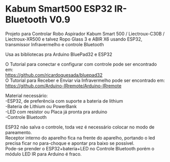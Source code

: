 # Kabum Smart500 ESP32 IR-Bluetooth V0.9
Projeto para Controlar Robo Aspirador Kabum Smart 500 / Liectroux-C30B / Liectroux-XR500 e talvez Ropo Glass 3 e ABIR X6 usando ESP32, transmissor Infravermelho e controle Bluetooth

Usa as bibliotecas pra Arduino BluePad32 e ESP32  
  
O Tutorial para conectar e configurar com controle pode ser encontrado em:  
https://github.com/ricardoquesada/bluepad32  
O Tutorial para Receber e Enviar via Infravermelho pode ser encontrado em:  
https://github.com/Arduino-IRremote/Arduino-IRremote

Material necessário:  
-ESP32, de preferência com suporte a bateria de lithium  
-Bateria de Lithium ou PowerBank  
-LED com resistor ou Placa já pronta pra arduino  
-Controle Bluetooth  
  
ESP32 não salva o controle, toda vez é necessário colocar no modo de pareamento.  
Receptor interno do aparelho fica na frente do aparelho, portando o led precisa ficar no para-choque e apontar pra baixo se possivel.  
Pode-se prender o ESP32+bateria+LED no Controle Bluetooth porém o módulo LED IR para Arduino é fraco.
